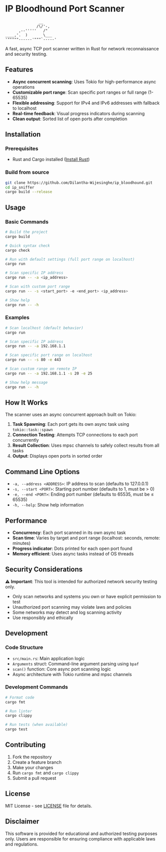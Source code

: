 
# IP Bloodhound Port Scanner
```
               __
              /\/'-,
      ,--'''''   /"
____,'.  )       \___
'"""""------'"""`-----'
```

A fast, async TCP port scanner written in Rust for network reconnaissance and security testing.

## Features

- **Async concurrent scanning**: Uses Tokio for high-performance async operations
- **Customizable port range**: Scan specific port ranges or full range (1-65535)
- **Flexible addressing**: Support for IPv4 and IPv6 addresses with fallback to localhost
- **Real-time feedback**: Visual progress indicators during scanning
- **Clean output**: Sorted list of open ports after completion

## Installation

### Prerequisites
- Rust and Cargo installed ([Install Rust](https://rustup.rs/))

### Build from source
```bash
git clone https://github.com/Dilantha-Wijesinghe/ip_bloodhound.git
cd ip_sniffer
cargo build --release
```

## Usage

### Basic Commands

```bash
# Build the project
cargo build

# Quick syntax check
cargo check

# Run with default settings (full port range on localhost)
cargo run

# Scan specific IP address
cargo run -- -a <ip_address>

# Scan with custom port range
cargo run -- -s <start_port> -e <end_port> <ip_address>

# Show help
cargo run -- -h
```

### Examples

```bash
# Scan localhost (default behavior)
cargo run

# Scan specific IP address
cargo run -- -a 192.168.1.1

# Scan specific port range on localhost
cargo run -- -s 80 -e 443

# Scan custom range on remote IP
cargo run -- -a 192.168.1.1 -s 20 -e 25

# Show help message
cargo run -- -h
```

## How It Works

The scanner uses an async concurrent approach built on Tokio:

1. **Task Spawning**: Each port gets its own async task using `tokio::task::spawn`
2. **Connection Testing**: Attempts TCP connections to each port concurrently
3. **Result Collection**: Uses mpsc channels to safely collect results from all tasks
4. **Output**: Displays open ports in sorted order

## Command Line Options

- `-a, --address <ADDRESS>`: IP address to scan (defaults to 127.0.0.1)
- `-s, --start <PORT>`: Starting port number (defaults to 1, must be > 0)
- `-e, --end <PORT>`: Ending port number (defaults to 65535, must be ≤ 65535)
- `-h, --help`: Show help information

## Performance

- **Concurrency**: Each port scanned in its own async task
- **Scan time**: Varies by target and port range (localhost: seconds, remote: minutes)
- **Progress indicator**: Dots printed for each open port found
- **Memory efficient**: Uses async tasks instead of OS threads

## Security Considerations

⚠️ **Important**: This tool is intended for authorized network security testing only.

- Only scan networks and systems you own or have explicit permission to test
- Unauthorized port scanning may violate laws and policies
- Some networks may detect and log scanning activity
- Use responsibly and ethically

## Development

### Code Structure

- `src/main.rs`: Main application logic
- `Arguments` struct: Command-line argument parsing using `bpaf`
- `scan()` function: Core async port scanning logic
- Async architecture with Tokio runtime and mpsc channels

### Development Commands

```bash
# Format code
cargo fmt

# Run linter
cargo clippy

# Run tests (when available)
cargo test
```

## Contributing

1. Fork the repository
2. Create a feature branch
3. Make your changes
4. Run `cargo fmt` and `cargo clippy`
5. Submit a pull request

## License

MIT License - see [LICENSE](LICENSE) file for details.

## Disclaimer

This software is provided for educational and authorized testing purposes only. Users are responsible for ensuring compliance with applicable laws and regulations.
